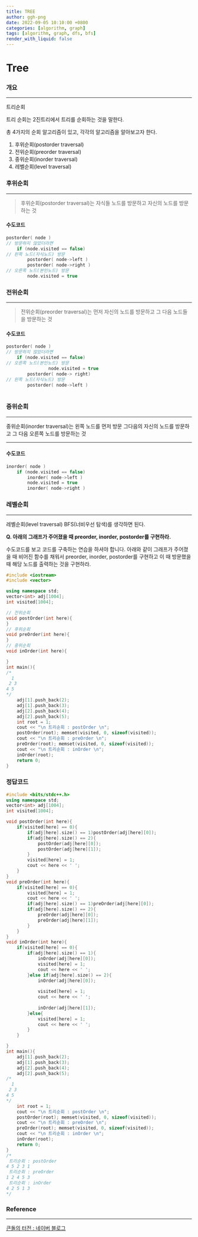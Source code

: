 ```yaml
---
title: TREE
author: ggh-png
date: 2022-09-05 10:10:00 +0800
categories: [algorithm, graph]
tags: [algorithm, graph, dfs, bfs]
render_with_liquid: false
---
```


# Tree

### 개요

---

트리순회 

트리 순회는 2진트리에서 트리를 순회하는 것을 말한다. 

총 4가지의 순회 알고리즘이 있고, 각각의 알고리즘을 알아보고자 한다.

1. 후위순회(postorder traversal)
2. 전위순회(preorder traversal)
3. 중위순회(inorder traversal)
4. 레벨순회(level traversal)

### **후위순회**

---

> 후위순회(postorder traversal)는 자식들 노드를 방문하고 자신의 노드를 방문하는 것
> 

#### 수도코드

```cpp
postorder( node )
// 방문하지 않았더라면 
    if (node.visited == false)
// 왼쪽 노드(자식노드) 방문
        postorder( node->left ) 
        postorder( node->right )
// 오른쪽 노드(본인노드) 방문
        node.visited = true
```

### **전위순회**

---

> 전위순회(preorder traversal)는 먼저 자신의 노드를 방문하고 그 다음 노드들을 방문하는 것
> 

#### **수도코드**

```cpp
postorder( node )
// 방문하지 않았더라면 
    if (node.visited == false)
// 오른쪽 노드(본인노드) 방문
				node.visited = true
        postorder( node-> right) 
// 왼쪽 노드(자식노드) 방문
        postorder( node->left )
        
```

### **중위순회**

---

중위순회(inorder traversal)는 왼쪽 노드를 먼저 방문 그다음의 자신의 노드를 방문하고 그 다음 오른쪽 노드를 방문하는 것

****

#### **수도코드**

```cpp
inorder( node )
    if (node.visited == false) 
        inorder( node->left )
        node.visited = true
        inorder( node->right )
```

### **레벨순회**

---

레벨순회(level traversal)  BFS(너비우선 탐색)를 생각하면 된다.

**Q. 아래의 그래프가 주어졌을 때 preorder, inorder, postorder를 구현하라.**

수도코드를 보고 코드를 구축하는 연습을 하셔야 합니다. 아래와 같이 그래프가 주어졌을 때 비어진 함수를 채워서 preorder, inorder, postorder를 구현하고 이 때 방문했을 때 해당 노드를 출력하는 것을 구현하라.

```cpp
#include <iostream>
#include <vector>

using namespace std; 
vector<int> adj[1004]; 
int visited[1004];

// 전위순회
void postOrder(int here){  
} 
// 후위순회
void preOrder(int here){ 
}  
// 중위순회
void inOrder(int here){    

} 
int main(){
/*
  1
 2 3
4 5
*/
	adj[1].push_back(2);
	adj[1].push_back(3);
	adj[2].push_back(4);
	adj[2].push_back(5); 
	int root = 1;
    cout << "\n 트리순회 : postOrder \n";
    postOrder(root); memset(visited, 0, sizeof(visited));
    cout << "\n 트리순회 : preOrder \n"; 
    preOrder(root); memset(visited, 0, sizeof(visited)); 
    cout << "\n 트리순회 : inOrder \n"; 
    inOrder(root); 
    return 0;
}
```

### **정답코드**

```cpp
#include <bits/stdc++.h>
using namespace std; 
vector<int> adj[1004]; 
int visited[1004];

void postOrder(int here){ 
  	if(visited[here] == 0){ 
  		if(adj[here].size() == 1)postOrder(adj[here][0]);
  		if(adj[here].size() == 2){
  			postOrder(adj[here][0]); 
  			postOrder(adj[here][1]);
		}
  		visited[here] = 1; 
  		cout << here << ' ';
	} 
} 
void preOrder(int here){
  	if(visited[here] == 0){
  		visited[here] = 1; 
  		cout << here << ' ';
  		if(adj[here].size() == 1)preOrder(adj[here][0]);
  		if(adj[here].size() == 2){
  			preOrder(adj[here][0]); 
  			preOrder(adj[here][1]);
		}
	}
}  
void inOrder(int here){   	
	if(visited[here] == 0){ 
  		if(adj[here].size() == 1){ 
  			inOrder(adj[here][0]); 
	  		visited[here] = 1; 
	  		cout << here << ' ';
		}else if(adj[here].size() == 2){
  			inOrder(adj[here][0]); 
	  		
			visited[here] = 1; 
	  		cout << here << ' ';
  			
			inOrder(adj[here][1]);
		}else{
	  		visited[here] = 1; 
	  		cout << here << ' '; 
		}
	}

} 
int main(){
	adj[1].push_back(2);
	adj[1].push_back(3);
	adj[2].push_back(4);
	adj[2].push_back(5); 
/*
  1
 2 3
4 5
*/
	int root = 1;
    cout << "\n 트리순회 : postOrder \n";
    postOrder(root); memset(visited, 0, sizeof(visited));
    cout << "\n 트리순회 : preOrder \n"; 
    preOrder(root); memset(visited, 0, sizeof(visited)); 
    cout << "\n 트리순회 : inOrder \n"; 
    inOrder(root); 
    return 0;
}
/*
 트리순회 : postOrder
4 5 2 3 1
 트리순회 : preOrder
1 2 4 5 3
 트리순회 : inOrder
4 2 5 1 3
*/
```

### **Reference**

---

[큰돌의 터전 : 네이버 블로그](https://blog.naver.com/jhc9639/222289089015)